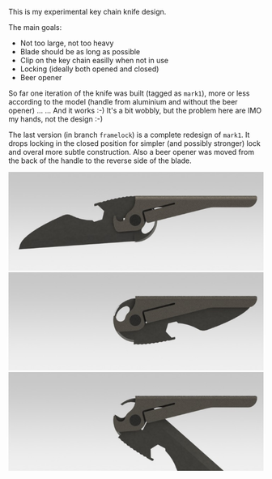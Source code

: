This is my experimental key chain knife design.

The main goals:

- Not too large, not too heavy
- Blade should be as long as possible
- Clip on the key chain easilly when not in use
- Locking (ideally both opened and closed)
- Beer opener

So far one iteration of the knife was built (tagged as `mark1`),
more or less according to the model (handle from aluminium and without the beer opener) ...
... And it works :-) It's a bit wobbly, but the problem here are IMO my hands, not the design :-)

The last version (in branch `framelock`) is a complete redesign of `mark1`.
It drops locking in the closed position for simpler (and possibly stronger) lock
and overal more subtle construction.
Also a beer opener was moved from the back of the handle to the reverse side of
the blade.

![Open knife](https://github.com/bluecube/knife/raw/framelock/open.jpg)
![Closed knife](https://github.com/bluecube/knife/raw/framelock/closed.jpg)
![Half open knife](https://github.com/bluecube/knife/raw/framelock/half-open.jpg)
